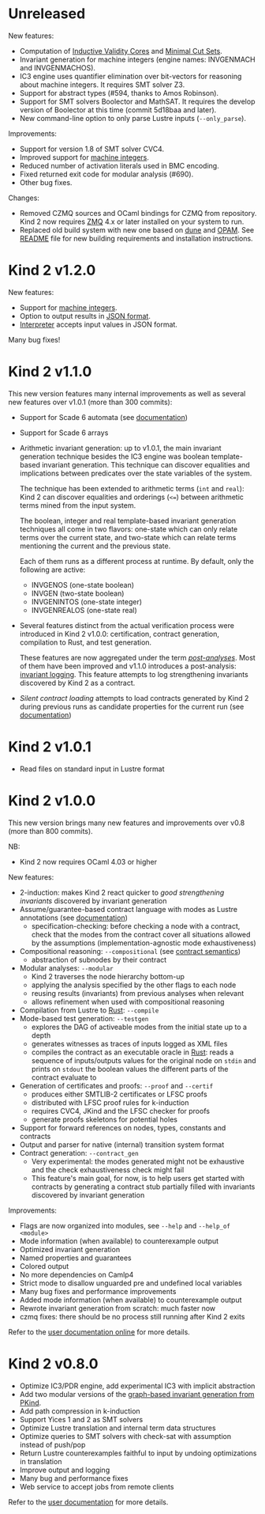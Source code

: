 
# Unreleased

New features:

- Computation of [Inductive Validity Cores](https://kind.cs.uiowa.edu/kind2_user_doc/9_other/10_inductive_validity_core.html) and [Minimal Cut Sets](https://kind.cs.uiowa.edu/kind2_user_doc/9_other/11_minimal_cut_set.html).
- Invariant generation for machine integers (engine names: INVGENMACH and INVGENMACHOS).
- IC3 engine uses quantifier elimination over bit-vectors for reasoning about machine integers.
  It requires SMT solver Z3.
- Support for abstract types (#594, thanks to Amos Robinson).
- Support for SMT solvers Boolector and MathSAT.
  It requires the develop version of Boolector at this time (commit 5d18baa and later).
- New command-line option to only parse Lustre inputs (`--only_parse`).

Improvements:

- Support for version 1.8 of SMT solver CVC4.
- Improved support for [machine integers](https://kind.cs.uiowa.edu/kind2_user_doc/2_input/3_machine_ints.html).
- Reduced number of activation literals used in BMC encoding.
- Fixed returned exit code for modular analysis (#690).
- Other bug fixes.

Changes:

- Removed CZMQ sources and OCaml bindings for CZMQ from repository.
  Kind 2 now requires [ZMQ](https://zeromq.org/) 4.x or later installed on your system to run.
- Replaced old build system with new one based on [dune](https://dune.build/) and [OPAM](https://opam.ocaml.org/).
  See [README](README.rst) file for new building requirements and installation instructions.


# Kind 2 v1.2.0

New features:

- Support for [machine integers](https://kind.cs.uiowa.edu/kind2_user_doc/2_input/3_machine_ints.html).
- Option to output results in [JSON format](https://kind.cs.uiowa.edu/kind2_user_doc/3_output/2_machine_readable.html).
- [Interpreter](https://kind.cs.uiowa.edu/kind2_user_doc/9_other/8_interpreter.html) accepts input values in JSON format.

Many bug fixes!


# Kind 2 v1.1.0

This new version features many internal improvements as well as several new
features over v1.0.1 (more than 300 commits):

- Support for Scade 6 automata (see [documentation](https://kind.cs.uiowa.edu/kind2_user_doc/2_input/1_lustre.html#hierarchical-automata))
- Support for Scade 6 arrays
- Arithmetic invariant generation: up to v1.0.1, the main invariant generation
  technique besides the IC3 engine was boolean template-based invariant
  generation. This technique can discover equalities and implications between
  predicates over the state variables of the system.

  The technique has been extended to arithmetic terms (`int` and `real`): Kind
  2 can discover equalities and orderings (`<=`) between arithmetic terms mined
  from the input system.

  The boolean, integer and real template-based invariant generation techniques
  all come in two flavors: one-state which can only relate terms over the
  current state, and two-state which can relate terms mentioning the current
  and the previous state.

  Each of them runs as a different process at runtime. By default, only the
  following are active:

  - INVGENOS (one-state boolean)
  - INVGEN (two-state boolean)
  - INVGENINTOS (one-state integer)
  - INVGENREALOS (one-state real)
- Several features distinct from the actual verification process were
  introduced in Kind 2 v1.0.0: certification, contract generation, compilation
  to Rust, and test generation.

  These features are now aggregated under the term [*post-analyses*](https://kind.cs.uiowa.edu/kind2_user_doc/9_other/1_post_analyses.html).
  Most of them have been improved and v1.1.0 introduces a post-analysis:
  [invariant logging](https://kind.cs.uiowa.edu/kind2_user_doc/9_other/7_invariant_logging.html). This feature attempts to log
  strengthening invariants discovered by Kind 2 as a contract.
- *Silent contract loading* attempts to load contracts generated by Kind 2
  during previous runs as candidate properties for the current run (see
  [documentation](https://kind.cs.uiowa.edu/kind2_user_doc/9_other/1_post_analyses.html#silent-contract-loading))


# Kind 2 v1.0.1

- Read files on standard input in Lustre format


# Kind 2 v1.0.0

This new version brings many new features and improvements over v0.8 (more
than 800 commits).

NB:

- Kind 2 now requires OCaml 4.03 or higher

New features:

- 2-induction: makes Kind 2 react quicker to *good strengthening invariants*
  discovered by invariant generation
- Assume/guarantee-based contract language with modes as Lustre annotations (see [documentation](https://kind.cs.uiowa.edu/kind2_user_doc/2_input/1_lustre.html#contracts))
    - specification-checking: before checking a node with a contract, check
      that the modes from the contract cover all situations allowed by the
      assumptions (implementation-agnostic mode exhaustiveness)
- Compositional reasoning: `--compositional` (see [contract semantics](https://kind.cs.uiowa.edu/kind2_user_doc/9_other/2_contract_semantics.html))
    - abstraction of subnodes by their contract
- Modular analyses: `--modular`
    - Kind 2 traverses the node hierarchy bottom-up
    - applying the analysis specified by the other flags to each node
    - reusing results (invariants) from previous analyses when relevant
    - allows refinement when used with compositional reasoning
- Compilation from Lustre to [Rust](https://www.rust-lang.org/): `--compile`
- Mode-based test generation: `--testgen`
    - explores the DAG of activeable modes from the initial state up to a depth
    - generates witnesses as traces of inputs logged as XML files
    - compiles the contract as an executable oracle in
      [Rust](https://www.rust-lang.org/): reads a sequence of inputs/outputs
      values for the original node on `stdin` and prints on `stdout` the
      boolean values the different parts of the contract evaluate to
- Generation of certificates and proofs: `--proof` and `--certif`
    - produces either SMTLIB-2 certificates or LFSC proofs
    - distributed with LFSC proof rules for k-induction
    - requires CVC4, JKind and the LFSC checker for proofs
    - generate proofs skeletons for potential holes
- Support for forward references on nodes, types, constants and contracts
- Output and parser for native (internal) transition system format
- Contract generation: `--contract_gen`
  - Very experimental: the modes generated might not be exhaustive and the
    check exhaustiveness check might fail
  - This feature's main goal, for now, is to help users get started with
    contracts by generating a contract stub partially filled with invariants
    discovered by invariant generation

Improvements:

- Flags are now organized into modules, see `--help` and `--help_of <module>`
- Mode information (when available) to counterexample output
- Optimized invariant generation
- Named properties and guarantees
- Colored output
- No more dependencies on Camlp4
- Strict mode to disallow unguarded pre and undefined local variables
- Many bug fixes and performance improvements
- Added mode information (when available) to counterexample output
- Rewrote invariant generation from scratch: much faster now
- czmq fixes: there should be no process still running after Kind 2 exits

Refer to the [user documentation online](https://kind.cs.uiowa.edu/kind2_user_doc/) for more details.


# Kind 2 v0.8.0

- Optimize IC3/PDR engine, add experimental IC3 with implicit abstraction 
- Add two modular versions of the [graph-based invariant generation from PKind](http://link.springer.com/chapter/10.1007%2F978-3-642-20398-5_15).
- Add path compression in k-induction
- Support Yices 1 and 2 as SMT solvers 
- Optimize Lustre translation and internal term data structures
- Optimize queries to SMT solvers with check-sat with assumption instead of push/pop
- Return Lustre counterexamples faithful to input by undoing optimizations in translation
- Improve output and logging
- Many bug and performance fixes
- Web service to accept jobs from remote clients

Refer to the [user documentation](https://kind.cs.uiowa.edu/kind2_user_doc/home.html#kind-2) for more details.

